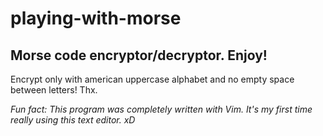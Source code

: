# playing-with-morse
## Morse code encryptor/decryptor. Enjoy!

Encrypt only with american uppercase alphabet and no empty space between letters! Thx.


_Fun fact: This program was completely written with Vim. It's my first time really using this text editor. xD_
